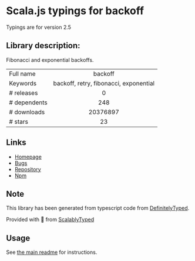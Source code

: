 
# Scala.js typings for backoff

Typings are for version 2.5

## Library description:
Fibonacci and exponential backoffs.

|                    |                 |
| ------------------ | :-------------: |
| Full name          | backoff |
| Keywords           | backoff, retry, fibonacci, exponential |
| # releases         | 0 |
| # dependents       | 248 |
| # downloads        | 20376897 |
| # stars            | 23 |

## Links
- [Homepage](https://github.com/MathieuTurcotte/node-backoff#readme)
- [Bugs](https://github.com/MathieuTurcotte/node-backoff/issues)
- [Repository](https://github.com/MathieuTurcotte/node-backoff)
- [Npm](https://www.npmjs.com/package/backoff)
    


## Note
This library has been generated from typescript code from [DefinitelyTyped](https://definitelytyped.org).

Provided with :purple_heart: from [ScalablyTyped](https://github.com/oyvindberg/ScalablyTyped)

## Usage
See [the main readme](../../readme.md) for instructions.



